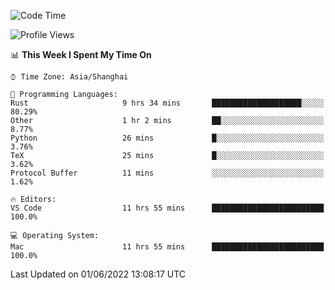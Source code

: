 <!--START_SECTION:waka-->
![Code Time](http://img.shields.io/badge/Code%20Time-1%2C362%20hrs%2025%20mins-blue)

![Profile Views](http://img.shields.io/badge/Profile%20Views-40-blue)

📊 **This Week I Spent My Time On** 

```text
⌚︎ Time Zone: Asia/Shanghai

💬 Programming Languages: 
Rust                     9 hrs 34 mins       ████████████████████░░░░░   80.29% 
Other                    1 hr 2 mins         ██░░░░░░░░░░░░░░░░░░░░░░░   8.77% 
Python                   26 mins             █░░░░░░░░░░░░░░░░░░░░░░░░   3.76% 
TeX                      25 mins             █░░░░░░░░░░░░░░░░░░░░░░░░   3.62% 
Protocol Buffer          11 mins             ░░░░░░░░░░░░░░░░░░░░░░░░░   1.62%

🔥 Editors: 
VS Code                  11 hrs 55 mins      █████████████████████████   100.0%

💻 Operating System: 
Mac                      11 hrs 55 mins      █████████████████████████   100.0%

```


 Last Updated on 01/06/2022 13:08:17 UTC
<!--END_SECTION:waka-->
